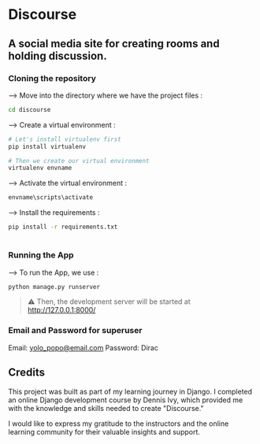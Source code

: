 # Discourse

## A social media site for creating rooms and holding discussion.

### Cloning the repository

--> Move into the directory where we have the project files : 
```bash
cd discourse

```

--> Create a virtual environment :
```bash
# Let's install virtualenv first
pip install virtualenv

# Then we create our virtual environment
virtualenv envname

```

--> Activate the virtual environment :
```bash
envname\scripts\activate

```

--> Install the requirements :
```bash
pip install -r requirements.txt

```

#

### Running the App

--> To run the App, we use :
```bash
python manage.py runserver

```

> ⚠ Then, the development server will be started at http://127.0.0.1:8000/


### Email and Password for superuser

Email: yolo_popo@email.com
Password: Dirac



## Credits

This project was built as part of my learning journey in Django. I completed an online Django development course by Dennis Ivy, which provided me with the knowledge and skills needed to create "Discourse."

I would like to express my gratitude to the instructors and the online learning community for their valuable insights and support.

